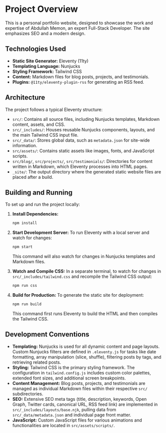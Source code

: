 # Project Overview

This is a personal portfolio website, designed to showcase the work and expertise of Abdullah Memon, an expert Full-Stack Developer. The site emphasizes SEO and a modern design.

## Technologies Used

*   **Static Site Generator:** Eleventy (11ty)
*   **Templating Language:** Nunjucks
*   **Styling Framework:** Tailwind CSS
*   **Content:** Markdown files for blog posts, projects, and testimonials.
*   **Plugins:** `@11ty/eleventy-plugin-rss` for generating an RSS feed.

## Architecture

The project follows a typical Eleventy structure:
*   `src/`: Contains all source files, including Nunjucks templates, Markdown content, assets, and CSS.
*   `src/_includes/`: Houses reusable Nunjucks components, layouts, and the main Tailwind CSS input file.
*   `src/_data/`: Stores global data, such as `metadata.json` for site-wide information.
*   `src/assets/`: Contains static assets like images, fonts, and JavaScript scripts.
*   `src/blog/`, `src/projects/`, `src/testimonials/`: Directories for content written in Markdown, which Eleventy processes into HTML pages.
*   `_site/`: The output directory where the generated static website files are placed after a build.

## Building and Running

To set up and run the project locally:

1.  **Install Dependencies:**
    ```bash
    npm install
    ```

2.  **Start Development Server:**
    To run Eleventy with a local server and watch for changes:
    ```bash
    npm start
    ```
    This command will also watch for changes in Nunjucks templates and Markdown files.

3.  **Watch and Compile CSS:**
    In a separate terminal, to watch for changes in `src/_includes/tailwind.css` and recompile the Tailwind CSS output:
    ```bash
    npm run css
    ```

4.  **Build for Production:**
    To generate the static site for deployment:
    ```bash
    npm run build
    ```
    This command first runs Eleventy to build the HTML and then compiles the Tailwind CSS.

## Development Conventions

*   **Templating:** Nunjucks is used for all dynamic content and page layouts. Custom Nunjucks filters are defined in `.eleventy.js` for tasks like date formatting, array manipulation (slice, shuffle), filtering posts by tags, and retrieving related posts.
*   **Styling:** Tailwind CSS is the primary styling framework. The configuration in `tailwind.config.js` includes custom color palettes, extended font sizes, and additional screen breakpoints.
*   **Content Management:** Blog posts, projects, and testimonials are managed as individual Markdown files within their respective `src/` subdirectories.
*   **SEO:** Extensive SEO meta tags (title, description, keywords, Open Graph, Twitter cards, canonical URL, RSS feed link) are implemented in `src/_includes/layouts/base.njk`, pulling data from `src/_data/metadata.json` and individual page front matter.
*   **JavaScript:** Custom JavaScript files for various animations and functionalities are located in `src/assets/scripts/`.
